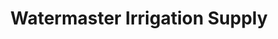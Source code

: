 ---
title: "Watermaster Irrigation Supply"
url: /lubbock/watermaster-irrigation-supply/
shop: Baustoffe
---